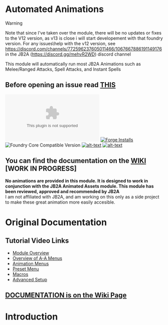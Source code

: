 # Automated Animations
> [!WARNING]  
> Note that since I've taken over the module, there will be no updates or fixes to the V12 version, as v13 is close i will start developement with that foundry version. For any issues\help with the v12 version, see https://discord.com/channels/772596237605011466/1067667886191149176 in the JB2A (https://discord.gg/mehvR2WD) discord channel

This module will automatically run most JB2A Animations such as Melee/Ranged Attacks, Spell Attacks, and Instant Spells

## Before opening an issue read [THIS](https://github.com/theripper93/Levels/blob/v9/ISSUES.md)

![Latest Release Download Count](https://img.shields.io/github/downloads/theripper93/Splatter/latest/module.zip?color=2b82fc&label=DOWNLOADS&style=for-the-badge) [![Forge Installs](https://img.shields.io/badge/dynamic/json?label=Forge%20Installs&query=package.installs&suffix=%25&url=https%3A%2F%2Fforge-vtt.com%2Fapi%2Fbazaar%2Fpackage%2Fsplatter&colorB=03ff1c&style=for-the-badge)](https://forge-vtt.com/bazaar#package=autoanimations) ![Foundry Core Compatible Version](https://img.shields.io/badge/dynamic/json.svg?url=https%3A%2F%2Fraw.githubusercontent.com%2Ftheripper93%2FSplatter%2Fmain%2Fmodule.json&label=Foundry%20Version&query=$.compatibleCoreVersion&colorB=orange&style=for-the-badge) [![alt-text](https://img.shields.io/badge/-Patreon-%23ff424d?style=for-the-badge)](https://www.patreon.com/theripper93) [![alt-text](https://img.shields.io/badge/-Discord-%235662f6?style=for-the-badge)](https://discord.gg/F53gBjR97G)

## You can find the documentation on the [WIKI](https://api.theripper93.com/modulewiki/autoanimations/free) [WORK IN PROGRESS]

**No animations are provided in this module. It is designed to work in conjunction with the JB2A Animated Assets module. This module has been reviewed, approved and recommended by JB2A**  
I am not affiliated with JB2A, and am working on this only as a side project to make these great animation more easily accesible. 

# Original Documentation
  
## **Tutorial Video Links**
* [Module Overview](https://www.youtube.com/watch?v=FkdjiCLnfyw)
* [Overview of A-A Menus](https://www.youtube.com/watch?v=CLRKn_hEKoQ)
* [Animation Menus](https://www.youtube.com/watch?v=gIPFrtbJ1qk)
* [Preset Menu](https://www.youtube.com/watch?v=QmtGLeoHCKo)
* [Macros](https://www.youtube.com/watch?v=WVHmt5CrnDc)
* [Advanced Setup](https://www.youtube.com/watch?v=uIiBm3GAQds)
  
## [**DOCUMENTATION is on the Wiki Page**](https://github.com/otigon/automated-jb2a-animations/wiki)
# Introduction
